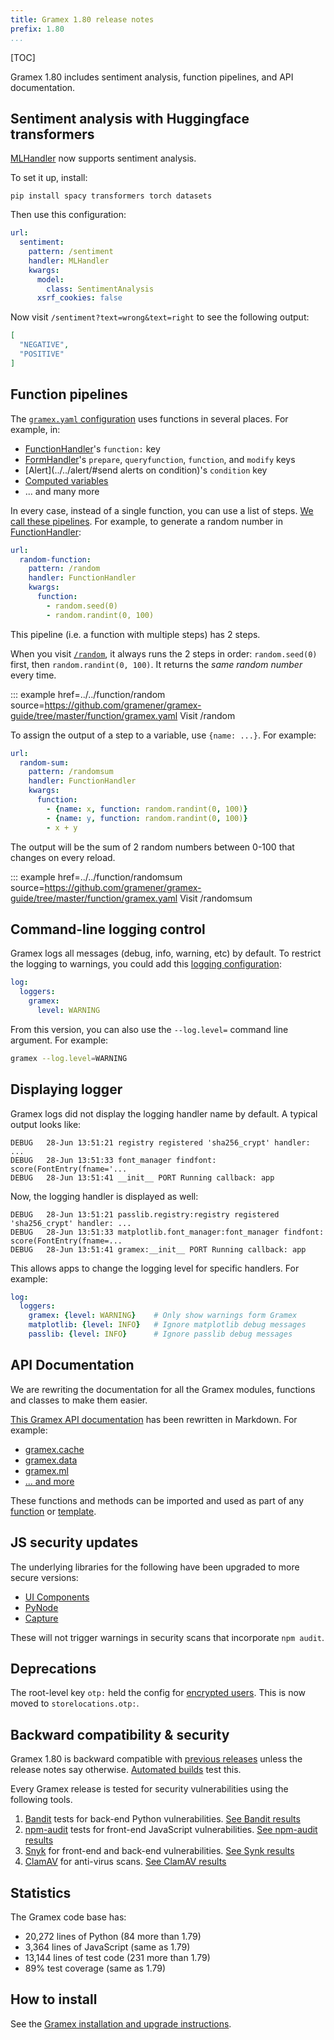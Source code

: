 ```yaml
---
title: Gramex 1.80 release notes
prefix: 1.80
...
```


[TOC]

Gramex 1.80 includes sentiment analysis, function pipelines, and API documentation.

## Sentiment analysis with Huggingface transformers

[MLHandler](../../mlhandler/) now supports sentiment analysis.

To set it up, install:

```shell
pip install spacy transformers torch datasets
```

Then use this configuration:

```yaml
url:
  sentiment:
    pattern: /sentiment
    handler: MLHandler
    kwargs:
      model:
        class: SentimentAnalysis
      xsrf_cookies: false
```

Now visit `/sentiment?text=wrong&text=right` to see the following output:

```json
[
  "NEGATIVE",
  "POSITIVE"
]
```

## Function pipelines

The [`gramex.yaml` configuration](../../config/) uses functions in several places. For example, in:

- [FunctionHandler](../../functionhandler/)'s `function:` key
- [FormHandler](../../formhandler/#formhandler-transforms)'s `prepare`, `queryfunction`, `function`, and `modify` keys
- [Alert](../../alert/#send alerts on condition)'s `condition` key
- [Computed variables](../../config/#computed-variables)
- ... and many more

In every case, instead of a single function, you can use a list of steps.
[We call these pipelines](../../function/#pipelines).
For example, to generate a random number in [FunctionHandler](../../functionhandler/):

```yaml
url:
  random-function:
    pattern: /random
    handler: FunctionHandler
    kwargs:
      function:
        - random.seed(0)
        - random.randint(0, 100)
```

This pipeline (i.e. a function with multiple steps) has 2 steps.

When you visit [`/random`](../../function/random), it always runs the 2 steps in order: `random.seed(0)` first, then `random.randint(0, 100)`. It returns the *same random number* every time.

::: example href=../../function/random source=https://github.com/gramener/gramex-guide/tree/master/function/gramex.yaml
    Visit /random


To assign the output of a step to a variable, use `{name: ...}`. For example:

```yaml
url:
  random-sum:
    pattern: /randomsum
    handler: FunctionHandler
    kwargs:
      function:
        - {name: x, function: random.randint(0, 100)}
        - {name: y, function: random.randint(0, 100)}
        - x + y
```

The output will be the sum of 2 random numbers between 0-100 that changes on every reload.

::: example href=../../function/randomsum source=https://github.com/gramener/gramex-guide/tree/master/function/gramex.yaml
    Visit /randomsum

## Command-line logging control

Gramex logs all messages (debug, info, warning, etc) by default. To restrict the logging to
warnings, you could add this [logging configuration](../../config/#logging):

```yaml
log:
  loggers:
    gramex:
      level: WARNING
```

From this version, you can also use the `--log.level=` command line argument. For example:

```bash
gramex --log.level=WARNING
```

## Displaying logger

Gramex logs did not display the logging handler name by default. A typical output looks like:

```text
DEBUG   28-Jun 13:51:21 registry registered 'sha256_crypt' handler: ...
DEBUG   28-Jun 13:51:33 font_manager findfont: score(FontEntry(fname='...
DEBUG   28-Jun 13:51:41 __init__ PORT Running callback: app
```

Now, the logging handler is displayed as well:

```text
DEBUG   28-Jun 13:51:21 passlib.registry:registry registered 'sha256_crypt' handler: ...
DEBUG   28-Jun 13:51:33 matplotlib.font_manager:font_manager findfont: score(FontEntry(fname=...
DEBUG   28-Jun 13:51:41 gramex:__init__ PORT Running callback: app
```

This allows apps to change the logging level for specific handlers. For example:

```yaml
log:
  loggers:
    gramex: {level: WARNING}    # Only show warnings form Gramex
    matplotlib: {level: INFO}   # Ignore matplotlib debug messages
    passlib: {level: INFO}      # Ignore passlib debug messages
```

## API Documentation

We are rewriting the documentation for all the Gramex modules, functions and classes to make them easier.

[This Gramex API documentation](../../api/) has been rewritten in Markdown. For example:

- [gramex.cache](../../api/cache/)
- [gramex.data](../../api/data/)
- [gramex.ml](../../api/ml/)
- [... and more](../../api/)

These functions and methods can be imported and used as part of any [function](../../function/) or
[template](../../filehandler/#templates).

## JS security updates

The underlying libraries for the following have been upgraded to more secure versions:

- [UI Components](../../uicomponents/)
- [PyNode](../../node/)
- [Capture](../../capturehandler/)

These will not trigger warnings in security scans that incorporate `npm audit`.

## Deprecations

The root-level key `otp:` held the config for [encrypted users](../../auth/#encrypted-user).
This is now moved to `storelocations.otp:`.

## Backward compatibility & security

Gramex 1.80 is backward compatible with [previous releases](../) unless the release notes say otherwise.
[Automated builds](https://travis-ci.com/github/gramener/gramex/builds) test this.

Every Gramex release is tested for security vulnerabilities using the following tools.

1. [Bandit](https://bandit.readthedocs.io/) tests for back-end Python vulnerabilities.
   [See Bandit results](https://github.com/gramener/gramex/blob/master/reports/bandit.txt)
2. [npm-audit](https://docs.npmjs.com/cli/v6/commands/npm-audit) tests for front-end JavaScript vulnerabilities.
   [See npm-audit results](https://github.com/gramener/gramex/blob/master/reports/npm-audit.txt)
3. [Snyk](https://snyk.io/) for front-end and back-end vulnerabilities.
   [See Synk results](https://github.com/gramener/gramex/blob/master/reports/snyk.txt)
4. [ClamAV](https://www.clamav.net/) for anti-virus scans.
   [See ClamAV results](https://github.com/gramener/gramex/blob/master/reports/clamav.txt)

## Statistics

The Gramex code base has:

- 20,272 lines of Python (84 more than 1.79)
- 3,364 lines of JavaScript (same as 1.79)
- 13,144 lines of test code (231 more than 1.79)
- 89% test coverage (same as 1.79)

## How to install

See the [Gramex installation and upgrade instructions](../../install/).
